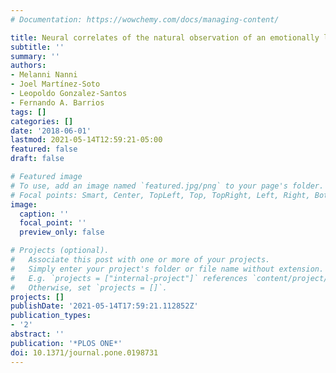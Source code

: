 ```yaml
---
# Documentation: https://wowchemy.com/docs/managing-content/

title: Neural correlates of the natural observation of an emotionally loaded video
subtitle: ''
summary: ''
authors:
- Melanni Nanni
- Joel Martínez-Soto
- Leopoldo Gonzalez-Santos
- Fernando A. Barrios
tags: []
categories: []
date: '2018-06-01'
lastmod: 2021-05-14T12:59:21-05:00
featured: false
draft: false

# Featured image
# To use, add an image named `featured.jpg/png` to your page's folder.
# Focal points: Smart, Center, TopLeft, Top, TopRight, Left, Right, BottomLeft, Bottom, BottomRight.
image:
  caption: ''
  focal_point: ''
  preview_only: false

# Projects (optional).
#   Associate this post with one or more of your projects.
#   Simply enter your project's folder or file name without extension.
#   E.g. `projects = ["internal-project"]` references `content/project/deep-learning/index.md`.
#   Otherwise, set `projects = []`.
projects: []
publishDate: '2021-05-14T17:59:21.112852Z'
publication_types:
- '2'
abstract: ''
publication: '*PLOS ONE*'
doi: 10.1371/journal.pone.0198731
---
```

